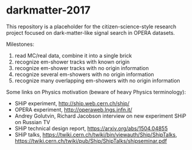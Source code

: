 # darkmatter-2017

This repository is a placeholder for the citizen-science-style research project focused on dark-matter-like signal search in OPERA datasets.

Milestones:

1. read MC/real data, combine it into a single brick
2. recognize em-shower tracks with known origin
3. recognize em-shower tracks with no origin information
4. recognize several em-showers with no origin information
5. recognize many overlapping em-showers with no origin information

Some links on Physics motivation (beware of heavy Physics terminology):
- SHiP experiment, http://ship.web.cern.ch/ship/
- OPERA experiment, http://operaweb.lngs.infn.it/
- Andrey Golutvin, Richard Jacobson interview on new experiment SHiP on Russian TV
- SHiP technical design report, https://arxiv.org/abs/1504.04855
- SHiP talks, https://twiki.cern.ch/twiki/bin/viewauth/Ship/ShipTalks, https://twiki.cern.ch/twiki/pub/Ship/ShipTalks/shipseminar.pdf
